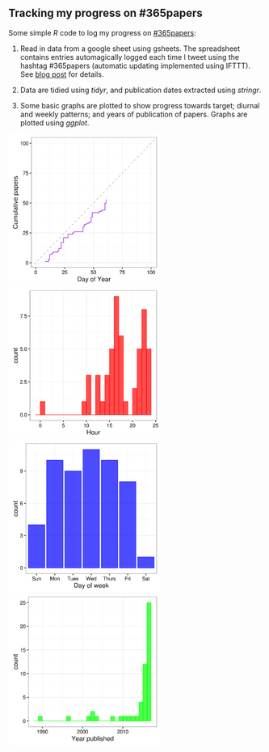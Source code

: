 

## Tracking my progress on #365papers

Some simple *R* code to log my progress on [#365papers](https://dynamicecology.wordpress.com/2016/01/04/a-recap-of-my-year-in-365papers/):

1. Read in data from a google sheet using gsheets. The spreadsheet contains entries automagically logged each time I tweet using the hashtag #365papers (automatic updating implemented using IFTTT). See [blog post](https://scrogster.wordpress.com/2016/01/07/tracking-365-papers-with-ifttt/) for details.

2. Data are tidied using *tidyr*, and publication dates extracted using *stringr*.

3. Some basic graphs are plotted to show progress towards target; diurnal and weekly patterns; and years of publication of papers. Graphs are plotted using *ggplot*.

<img src="cumulative.png" width="300"><img src="diurnal-hist.png" width="300">
<img src="weekly-hist.png" width="300"><img src="yearpub-hist.png" width="300">